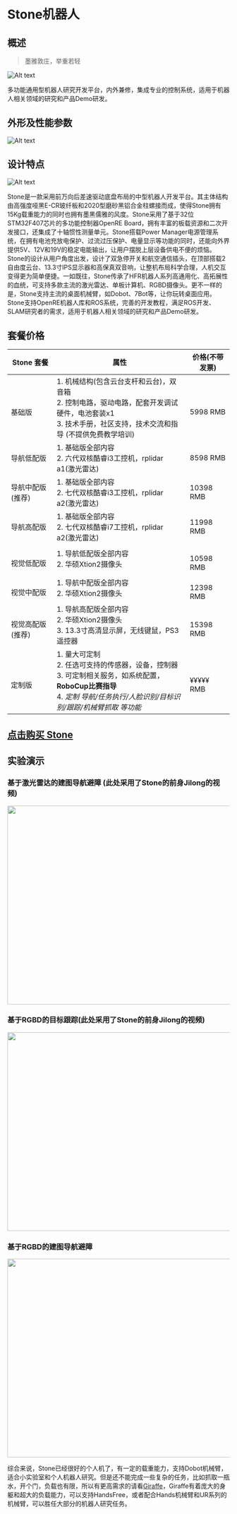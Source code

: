 # Stone机器人
## 概述
> 墨雅敦庄，举重若轻

![Alt text](/images/Products/Stone/Stone_V3.jpg)

多功能通用型机器人研究开发平台，内外兼修，集成专业的控制系统，适用于机器人相关领域的研究和产品Demo研发。

## 外形及性能参数

![Alt text](/images/Products/Stone/Stone_V3_Parameter.jpg)

## 设计特点

![Alt text](/images/Products/Stone/Stone_V3_Resource.jpg)

Stone是一款采用前万向后差速驱动底盘布局的中型机器人开发平台。其主体结构由高强度哑黑E-CR玻纤板和2020型磨砂黑铝合金柱螺接而成，使得Stone拥有15Kg载重能力的同时也拥有墨黑儒雅的风度。Stone采用了基于32位STM32F407芯片的多功能控制器OpenRE Board，拥有丰富的板载资源和二次开发接口，还集成了十轴惯性测量单元。Stone搭载Power Manager电源管理系统，在拥有电池充放电保护、过流过压保护、电量显示等功能的同时，还能向外界提供5V、12V和19V的稳定电能输出，让用户摆脱上层设备供电不便的烦恼。Stone的设计从用户角度出发，设计了双急停开关和航空通信插头，在顶部搭载2自由度云台、13.3寸IPS显示器和高保真双音响，让整机布局科学合理，人机交互变得更为简单便捷。一如既往，Stone传承了HFR机器人系列高通用化、高拓展性的血统，可支持多款主流的激光雷达、单板计算机、RGBD摄像头。更不一样的是，Stone支持主流的桌面机械臂，如Dobot、7Bot等，让你玩转桌面应用。Stone支持OpenRE机器人库和ROS系统，完善的开发教程，满足ROS开发、SLAM研究者的需求，适用于机器人相关领域的研究和产品Demo研发。

## 套餐价格　

Stone 套餐 | 属性 | 价格(不带发票)
-----|-----|-----
<br>基础版|1. 机械结构(包含云台支杆和云台)，双音箱<br>2. 控制电路，驱动电路，配套开发调试硬件，电池套装x1<br>3. 技术手册，社区支持，技术交流和指导 (不提供免费教学培训)|<br>5998 RMB
导航低配版|1. 基础版全部内容<br>2. 六代双核酷睿i3工控机，rplidar a1(激光雷达)|8598 RMB
导航中配版(推荐)|1. 基础版全部内容<br>2. 七代双核酷睿i3工控机，rplidar a2(激光雷达)|10398 RMB
导航高配版|1. 基础版全部内容<br>2. 七代双核酷睿i7工控机，rplidar a2(激光雷达)|11998 RMB
<br>视觉低配版|1. 导航低配版全部内容<br>2. 华硕Xtion2摄像头|<br>10598 RMB
<br>视觉中配版|1. 导航中配版全部内容<br>2. 华硕Xtion2摄像头|<br>12398 RMB
<br>视觉高配版(推荐)|1. 导航高配版全部内容<br>2. 华硕Xtion2摄像头<br>3. 13.3寸高清显示屏，无线键鼠，PS3遥控器|<br>15398 RMB
<br>定制版|1. 量大可定制<br>2. 任选可支持的传感器，设备，控制器<br>3. 可定制相关服务，如系统配置，**RoboCup比赛指导**<br>4. *定制 导航/任务执行/人脸识别/目标识别/跟踪/机械臂抓取 等功能*|<br> ¥¥¥¥¥ RMB

## [点击购买 Stone](https://item.taobao.com/item.htm?spm=a1z10.3-c.w4002-13224047684.13.1bb37efbrJ1Dfz&id=551103715089)　　  　　　　　　　

## 实验演示

### 基于激光雷达的建图导航避障 (此处采用了Stone的前身Jilong的视频)


<div align=center><img width="600" height="450" src="/images/Experiment/jilong/jilong_navigation_best_compression.gif"/></div>

### 基于RGBD的目标跟踪(此处采用了Stone的前身Jilong的视频)


<div align=center><img width="600" height="450" src="/images/Experiment/jilong/jilong_cvdemo_best_comprssion.gif"/></div>

### 基于RGBD的建图导航避障 


<div align=center><img width="600" height="450" src="/images/Experiment/stone/stone_navigation_best_compression.gif"/></div>

综合来说，Stone已经很好的个人机了，有一定的载重能力，支持Dobot机械臂，适合小实验室和个人机器人研究。但是还不能完成一些复杂的任务，比如抓取一瓶水，开个门，负载也有限，所以有更高需求的请看[Giraffe](/docs/Products/Giraffe.md)，Giraffe有着庞大的身躯和超大的负载能力，可以支持HandsFree，或者配合Hands机械臂和UR系列的机械臂，可以胜任大部分的机器人研究任务。


